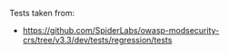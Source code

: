 Tests taken from:

* https://github.com/SpiderLabs/owasp-modsecurity-crs/tree/v3.3/dev/tests/regression/tests
